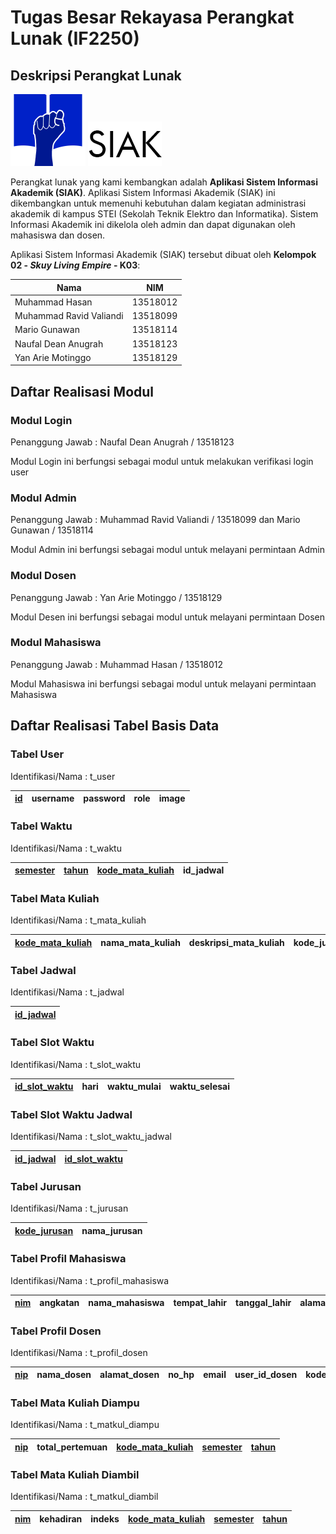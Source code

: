 # Tugas Besar Rekayasa Perangkat Lunak (IF2250)

## Deskripsi Perangkat Lunak

![SistemInformasiAkademik](img/logo_siak.png) ![SIAK](img/SIAK.png)

Perangkat lunak yang kami kembangkan adalah **Aplikasi Sistem Informasi Akademik (SIAK)**. Aplikasi Sistem Informasi Akademik (SIAK) ini dikembangkan untuk memenuhi kebutuhan dalam kegiatan
administrasi akademik di kampus STEI (Sekolah Teknik Elektro dan Informatika). Sistem
Informasi Akademik ini dikelola oleh admin dan dapat digunakan oleh mahasiswa dan dosen.

Aplikasi Sistem Informasi Akademik (SIAK) tersebut dibuat oleh **Kelompok 02 - _Skuy Living Empire_ - K03**:

| **Nama** | **NIM** |
| ------ | ------ |
| Muhammad Hasan | 13518012 |
| Muhammad Ravid Valiandi | 13518099 | 
| Mario Gunawan | 13518114 |
| Naufal Dean Anugrah | 13518123 |
| Yan Arie Motinggo | 13518129 |

## Daftar Realisasi Modul

### Modul Login

Penanggung Jawab : Naufal Dean Anugrah / 13518123

Modul Login ini berfungsi sebagai modul untuk melakukan verifikasi login user <!-- Silahkan hapus/tambah/edit deskripsi jika diperlukan -->

<!-- Isi Capture Tampilan Layar (jika ada) -->

### Modul Admin

Penanggung Jawab : Muhammad Ravid Valiandi / 13518099 dan Mario Gunawan / 13518114

Modul Admin ini berfungsi sebagai modul untuk melayani permintaan Admin <!-- Silahkan hapus/tambah/edit deskripsi jika diperlukan -->

<!-- Isi Capture Tampilan Layar (jika ada) -->

### Modul Dosen

Penanggung Jawab : Yan Arie Motinggo / 13518129

Modul Desen ini berfungsi sebagai modul untuk melayani permintaan Dosen <!-- Silahkan hapus/tambah/edit deskripsi jika diperlukan -->

<!-- Isi Capture Tampilan Layar (jika ada) -->

### Modul Mahasiswa

Penanggung Jawab : Muhammad Hasan / 13518012

Modul Mahasiswa ini berfungsi sebagai modul untuk melayani permintaan Mahasiswa <!-- Silahkan hapus/tambah/edit deskripsi jika diperlukan -->

<!-- Isi Capture Tampilan Layar (jika ada) -->

## Daftar Realisasi Tabel Basis Data

<!-- Isi Lengkapi dengan nama tabel dan atribut-nya -->


### Tabel User

Identifikasi/Nama : t_user

|  <ins>id</ins>| username | password | role | image |
| ------ | ------ | ------ | ------ | ------ |

### Tabel Waktu

Identifikasi/Nama : t_waktu

|  <ins>semester</ins>| <ins>tahun</ins> | <ins>kode_mata_kuliah</ins> | id_jadwal |
| ------ | ------ | ------ | ------ |

### Tabel Mata Kuliah

Identifikasi/Nama : t_mata_kuliah

|  <ins>kode_mata_kuliah</ins>| nama_mata_kuliah | deskripsi_mata_kuliah | kode_jurusan |
| ------ | ------ | ------ | ------ |

### Tabel Jadwal

Identifikasi/Nama : t_jadwal

|  <ins>id_jadwal</ins>|
| ------ |

### Tabel Slot Waktu

Identifikasi/Nama : t_slot_waktu

|  <ins>id_slot_waktu</ins>| hari | waktu_mulai | waktu_selesai |
| ------ | ------ | ------ | ------ |

### Tabel Slot Waktu Jadwal

Identifikasi/Nama : t_slot_waktu_jadwal

|  <ins>id_jadwal</ins> | <ins>id_slot_waktu</ins> |
| ------ | ------ |

### Tabel Jurusan

Identifikasi/Nama : t_jurusan

|  <ins>kode_jurusan</ins>|  nama_jurusan |
| ------ | ------ |

### Tabel Profil Mahasiswa

Identifikasi/Nama : t_profil_mahasiswa

|  <ins>nim</ins>| angkatan | nama_mahasiswa | tempat_lahir | tanggal_lahir | alamat_rumah | alamat_tinggal | email | user_id_mahasiswa | kode_jurusan | nip_dosen_wali |
| ------ | ------ | ------ | ------ | ------ | ------ | ------ | ------ | ------ | ------ | ------ |

### Tabel Profil Dosen

Identifikasi/Nama : t_profil_dosen

|  <ins>nip</ins>| nama_dosen | alamat_dosen | no_hp | email | user_id_dosen | kode_jurusan |
| ------ | ------ | ------ |  ------ | ------ | ------ | ------ |

### Tabel Mata Kuliah Diampu

Identifikasi/Nama : t_matkul_diampu

|  <ins>nip</ins>| total_pertemuan | <ins>kode_mata_kuliah</ins> | <ins>semester</ins> | <ins>tahun</ins> |
| ------ | ------ | ------ |  ------ | ------ |

### Tabel Mata Kuliah Diambil

Identifikasi/Nama : t_matkul_diambil

|  <ins>nim</ins>| kehadiran | indeks | <ins>kode_mata_kuliah</ins> | <ins>semester</ins> | <ins>tahun</ins> |
| ------ | ------ | ------ |  ------ | ------ | ------ |